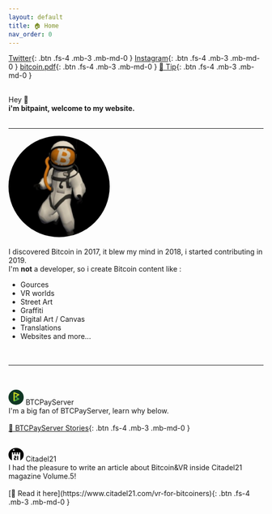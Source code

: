 ```yaml
---
layout: default
title: 🏠 Home
nav_order: 0
---
```

[Twitter](https://twitter.com/bitpaintclub){: .btn .fs-4 .mb-3 .mb-md-0 }   [Instagram](https://www.instagram.com/bitpaint.club){: .btn .fs-4 .mb-3 .mb-md-0 }  [bitcoin.pdf](https://bitpaint.club/bitcoin.pdf){: .btn .fs-4 .mb-3 .mb-md-0 }       [🍺 Tip](https://btcpay177475.lndyn.com/){: .btn .fs-4 .mb-3 .mb-md-0 }  
<br>

<span class="fs-10">Hey 👋</span><br>
**<b><span class="fs-4">i'm bitpaint, welcome to my website.</span><br></b>**
<br>

---

 <img src="/img/400x400.jpg" height="auto" width="200" style="border-radius:50%"><br><br>
I discovered Bitcoin in 2017, it blew my mind in 2018, i started contributing in 2019.<br>
I'm **not** a developer, so i create Bitcoin content like : <br>
-  Gources
-  VR worlds
-  Street Art
-  Graffiti
-  Digital Art / Canvas
-  Translations
-  Websites and more...<br>
<br><br>


---

<br><br>
<img src="/img/btcpay.png" height="auto" width="30" style="border-radius:50%">  <span class="fs-8">BTCPayServer</span> <br>
<span class="fs-4">I'm a big fan of BTCPayServer, learn why below.</span><br><br>
[📖 BTCPayServer Stories](https://blog.btcpayserver.org/bitpaint-btcpay-server-stories/){: .btn .fs-4 .mb-3 .mb-md-0 }



<br>
<img src="/img/21.png" height="auto" width="30" style="border-radius:50%">  <span class="fs-8">Citadel21</span> <br>
<span class="fs-4">I had the pleasure to write an article about Bitcoin&VR inside Citadel21  magazine Volume.5!</span><br><br>
[📖 Read it here](https://www.citadel21.com/vr-for-bitcoiners){: .btn .fs-4 .mb-3 .mb-md-0 }
